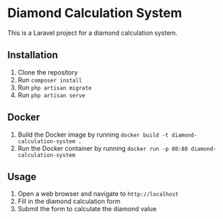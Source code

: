 # Diamond Calculation System

This is a Laravel project for a diamond calculation system.

## Installation

1. Clone the repository
2. Run `composer install`
3. Run `php artisan migrate`
4. Run `php artisan serve`

## Docker

1. Build the Docker image by running `docker build -t diamond-calculation-system .`
2. Run the Docker container by running `docker run -p 80:80 diamond-calculation-system`

## Usage

1. Open a web browser and navigate to `http://localhost`
2. Fill in the diamond calculation form
3. Submit the form to calculate the diamond value